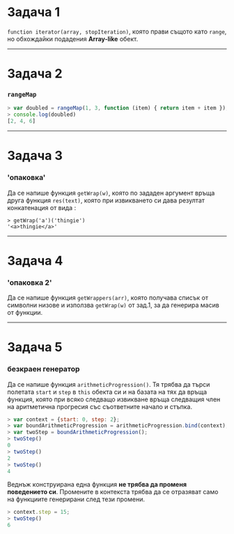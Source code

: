 # Задача 1

`function iterator(array, stopIteration)`, която прави същото като `range`, но обхождайки подадения **Array-like** обект.

---

# Задача 2
### `rangeMap`


```javascript
> var doubled = rangeMap(1, 3, function (item) { return item + item });
> console.log(doubled)
[2, 4, 6]
```

---

# Задача 3
### 'опаковка'

Да се напише функция `getWrap(w)`, която по зададен аргумент връща друга функция `res(text)`, която при извикването си дава резултат конкатенация от вида :

```
> getWrap('a')('thingie')
'<a>thingie</a>'
```

---

# Задача 4
### 'опаковка 2'

Да се напише функция `getWrappers(arr)`, която получава списък от символни низове и използва `getWrap(w)` от зад.1, за да генерира масив от функции.

---

# Задача 5
### безкраен генератор

Да се напише функция `arithmeticProgression()`. Тя трябва да търси полетата `start` и `step` в `this` обекта си и на базата на тях да връща функция, която при всяко следващо извикване връща следващия член на аритметична прогресия със съответните начало и стъпка.

```javascript
> var context = {start: 0, step: 2};
> var boundArithmeticProgression = arithmeticProgression.bind(context);
> var twoStep = boundArithmeticProgression();
> twoStep()
0
> twoStep()
2
> twoStep()
4
```

Веднъж конструирана една функция **не трябва да променя поведението си**. Промените в контекста трябва да се отразяват само на функциите генерирани след тези промени.

```javascript
> context.step = 15;
> twoStep()
6
```
